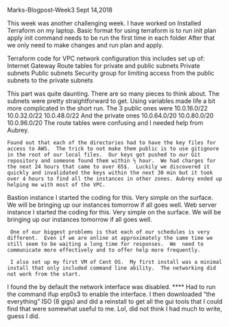 Marks-Blogpost-Week3                                                      Sept 14,2018

This week was another challenging week.  I have worked on 
Installed Terraform on my laptop.
Basic format for using terraform is to run
   init
   plan
   apply
init command needs to be run the first time in each folder
After that we only need to make changes and run plan and apply.

Terraform code for 
   VPC network  configuration this includes set up of:
       Internet Gateway 
       Route tables for private and public subnets
       Private subnets
       Public subnets
       Security group for limiting access from the public subnets to the private subnets

This part was quite daunting.  There are so many pieces to think about.  The subnets were pretty straightforward to get.   Using variables made life a bit more complicated in the short run.  The 3 public ones were 
10.0.16.0/22
10.0.32.0/22
10.0.48.0/22
And the private ones
10.0.64.0/20
10.0.80.0/20
10.0.96.0/20
The route tables were confusing and I needed help from Aubrey.

    Found out that each of the directories had to have the key files for access to AWS.  The trick to not make them public is to use gitignore in the root of our local files.  Our keys got pushed to our Git repository and someone found them within ½ hour.  We had charges for the next 24 hours that came to over 65$.  Luckily we discovered it quickly and invalidated the keys within the next 30 min but it took over 4 hours to find all the instances in other zones. Aubrey ended up helping me with most of the VPC.

   Bastion instance
I started the coding for this.  Very simple on the surface.  We will be bringing up our instances tomorrow if all goes well.
   Web server instance
I started the coding for this.  Very simple on the surface.  We will be bringing up our instances tomorrow if all goes well.


     One of our biggest problems is that each of our schedules is very different.  Even if we are online at approximately the same time we still seem to be waiting a long time for responses.  We  need to communicate more effectively and to offer help more frequently. 

     I also set up my first VM of Cent OS.  My first install was a minimal install that only included command line ability.  The networking did not work from the start.
I found the by default the network interface was disabled. 
 **** Had to run the command
 ifup erp0s3 
to enable the interface.
I then downloaded “the everything” ISO (8 gigs) and did a reinstall to get all the gui tools that I could find that were somewhat useful to me. 
Lol, did not think I had much to write, guess I did.
